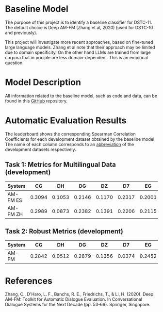 # Baseline Model

The purpose of this project is to identify a baseline classifier for DSTC-11. The default choice is Deep AM-FM (Zhang et al, 2020) (used for DSTC-10 and previously).

This project will investigate more recent approaches, based on fine-tuned large language models. Zhang et al note that their approach may be limited due to domain specificity. On the other hand LLMs are trained from large corpora that in priciple are less domain-dependent. This is an empirical question.

# Model Description

All information related to the baseline model, such as code and data, can be found in this [GitHub](https://github.com/karthik19967829/DSTC11-Benchmark) repository.

# Automatic Evaluation Results

The leaderboard shows the corresponding Spearman Correlation Coefficients for each development dataset obtained by the baseline model. The name of each column corresponds to an [abbreviation](https://github.com/Mario-RC/dstc11_track4_robust_multilingual_metrics/blob/main/dstc11/track4-provided-datasets.md#provided-datasets) of the development datasets respectively.

## Task 1: Metrics for Multilingual Data (development)

| System | CG | DH | DG | DZ | D7 | EG | FD | FT | HM | PS | PU | PZ | TU | AVG |
| --- | :-: | :-: | :-: | :-: | :-: | :-: | :-: | :-: | :-: | :-: | :-: | :-: | :-: | :-: |
| AM-FM ES | 0.3094 | 0.1053 | 0.2146 | 0.1170 | 0.2317 | 0.2001 | 0.1172 | -0.0120 | 0.1019 | 0.0236 | 0.0634 | 0.4118 | 0.1086 | 0.1551 |
| AM-FM ZH | 0.2989 | 0.0873 | 0.2382 | 0.1391 | 0.2206 | 0.2115 | 0.0819 | -0.0254 | 0.0990 | 0.0198 | 0.0849 | 0.3821 | 0.0849 | 0.1518 |


## Task 2: Robust Metrics (development)

| System | CG | DH | DG | DZ | D7 | EG | FD | FT | HM | PS | PU | PZ | TU | AVG |
| --- | :-: | :-: | :-: | :-: | :-: | :-: | :-: | :-: | :-: | :-: | :-: | :-: | :-: | :-: |
| AM-FM | 0.2842 | 0.0512 | 0.2879 | 0.1356 | 0.0374 | 0.2452 | 0.1243 | -0.0039 | 0.1080 | 0.0192 | 0.0730 | 0.4241 | 0.0872 | 0.1447 |

# References

Zhang, C., D'Haro, L. F., Banchs, R. E., Friedrichs, T., & Li, H. (2020). Deep AM-FM: Toolkit for Automatic Dialogue Evaluation. In Conversational Dialogue Systems for the Next Decade (pp. 53-69). Springer, Singapore.